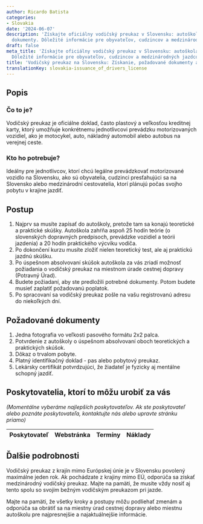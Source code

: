 ```yaml
---
author: Ricardo Batista
categories:
- Slovakia
date: '2024-06-07'
description: 'Získajte oficiálny vodičský preukaz v Slovensku: autoškola, skúšky,
  dokumenty. Dôležité informácie pre obyvateľov, cudzincov a medzinárodných jazdcov.'
draft: false
meta_title: 'Získajte oficiálny vodičský preukaz v Slovensku: autoškola, skúšky, dokumenty.
  Dôležité informácie pre obyvateľov, cudzincov a medzinárodných jazdcov.'
title: 'Vodičský preukaz na Slovensku: Získanie, požadované dokumenty a postup'
translationKey: slovakia-issuance_of_drivers_license
---
```




## Popis
### Čo to je?
Vodičský preukaz je oficiálne doklad, často plastový a veľkosťou kreditnej karty, ktorý umožňuje konkrétnemu jednotlivcovi prevádzku motorizovaných vozidiel, ako je motocykel, auto, nákladný automobil alebo autobus na verejnej ceste.
### Kto ho potrebuje?
Ideálny pre jednotlivcov, ktorí chcú legálne prevádzkovať motorizované vozidlo na Slovensku, ako sú obyvatelia, cudzinci presťahujúci sa na Slovensko alebo medzinárodní cestovatelia, ktorí plánujú počas svojho pobytu v krajine jazdiť.

## Postup
1. Najprv sa musíte zapísať do autoškoly, pretože tam sa konajú teoretické a praktické skúšky. Autoškola zahŕňa aspoň 25 hodín teórie (o slovenských dopravných predpisoch, prevádzke vozidiel a teórii jazdenia) a 20 hodín praktického výcviku vodiča.
2. Po dokončení kurzu musíte zložiť nielen teoretický test, ale aj praktickú jazdnú skúšku.
3. Po úspešnom absolvovaní skúšok autoškola za vás zriadí možnosť požiadania o vodičský preukaz na miestnom úrade cestnej dopravy (Potravný Úrad).
4. Budete požiadaní, aby ste predložili potrebné dokumenty. Potom budete musieť zaplatiť požadovanú poplatok.
5. Po spracovaní sa vodičský preukaz pošle na vašu registrovanú adresu do niekoľkých dní.

## Požadované dokumenty
1. Jedna fotografia vo veľkosti pasového formátu 2x2 palca.
2. Potvrdenie z autoškoly o úspešnom absolvovaní oboch teoretických a praktických skúšok.
3. Dôkaz o trvalom pobyte.
4. Platný identifikačný doklad - pas alebo pobytový preukaz.
5. Lekársky certifikát potvrdzujúci, že žiadateľ je fyzicky aj mentálne schopný jazdiť.

## Poskytovatelia, ktorí to môžu urobiť za vás

_(Momentálne vyberáme najlepších poskytovateľov. Ak ste poskytovateľ alebo poznáte poskytovateľa, kontaktujte nás alebo upravte stránku priamo)_

| Poskytovateľ    |     Webstránka  |     Termíny      |       Náklady    |
| --------------- | --------------- |  :-------------: | :-------------: |

## Ďalšie podrobnosti
Vodičský preukaz z krajín mimo Európskej únie je v Slovensku povolený maximálne jeden rok. Ak pochádzate z krajiny mimo EÚ, odporúča sa získať medzinárodný vodičský preukaz. Majte na pamäti, že musíte vždy nosiť aj tento spolu so svojím bežným vodičským preukazom pri jazde.

Majte na pamäti, že všetky kroky a postupy môžu podliehať zmenám a odporúča sa obrátiť sa na miestny úrad cestnej dopravy alebo miestnu autoškolu pre najpresnejšie a najaktuálnejšie informácie.